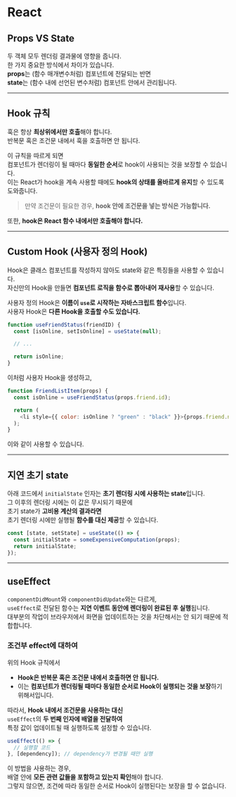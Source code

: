 # React

## Props VS State

두 객체 모두 렌더링 결과물에 영향을 줍니다.  
한 가지 중요한 방식에서 차이가 있습니다.  
**props**는 (함수 매개변수처럼) 컴포넌트에 전달되는 반면  
**state**는 (함수 내에 선언된 변수처럼) 컴포넌트 안에서 관리됩니다.

---

## Hook 규칙

훅은 항상 **최상위에서만 호출**해야 합니다.  
반복문 혹은 조건문 내에서 훅을 호출하면 안 됩니다.

이 규칙을 따르게 되면  
컴포넌트가 렌더링이 될 때마다 **동일한 순서**로 hook이 사용되는 것을 보장할 수 있습니다.  
이는 React가 hook을 계속 사용할 때에도 **hook의 상태를 올바르게 유지**할 수 있도록 도와줍니다.

> 만약 조건문이 필요한 경우, **hook 안에 조건문을 넣는 방식은 가능합니다.**

또한, **hook은 React 함수 내에서만 호출해야 합니다.**

---

## Custom Hook (사용자 정의 Hook)

Hook은 클래스 컴포넌트를 작성하지 않아도 state와 같은 특징들을 사용할 수 있습니다.  
자신만의 Hook을 만들면 **컴포넌트 로직을 함수로 뽑아내어 재사용**할 수 있습니다.

사용자 정의 Hook은 **이름이 `use`로 시작하는 자바스크립트 함수**입니다.  
사용자 Hook은 **다른 Hook을 호출할 수도 있습니다.**

```js
function useFriendStatus(friendID) {
  const [isOnline, setIsOnline] = useState(null);

  // ...

  return isOnline;
}
```

이처럼 사용자 Hook을 생성하고,

```js
function FriendListItem(props) {
  const isOnline = useFriendStatus(props.friend.id);

  return (
    <li style={{ color: isOnline ? "green" : "black" }}>{props.friend.name}</li>
  );
}
```

이와 같이 사용할 수 있습니다.

---

## 지연 초기 state

아래 코드에서 `initialState` 인자는 **초기 렌더링 시에 사용하는 state**입니다.  
그 이후의 렌더링 시에는 이 값은 무시되기 때문에  
초기 state가 **고비용 계산의 결과라면**  
초기 렌더링 시에만 실행될 **함수를 대신 제공**할 수 있습니다.

```js
const [state, setState] = useState(() => {
  const initialState = someExpensiveComputation(props);
  return initialState;
});
```

---

## useEffect

`componentDidMount`와 `componentDidUpdate`와는 다르게,  
`useEffect`로 전달된 함수는 **지연 이벤트 동안에 렌더링이 완료된 후 실행**됩니다.  
대부분의 작업이 브라우저에서 화면을 업데이트하는 것을 차단해서는 안 되기 때문에 적합합니다.

### 조건부 effect에 대하여

위의 Hook 규칙에서

- **Hook은 반복문 혹은 조건문 내에서 호출하면 안 됩니다.**
- 이는 **컴포넌트가 렌더링될 때마다 동일한 순서로 Hook이 실행되는 것을 보장**하기 위해서입니다.

따라서, **Hook 내에서 조건문을 사용하는 대신**  
`useEffect`의 **두 번째 인자에 배열을 전달하여**  
특정 값이 업데이트될 때 실행하도록 설정할 수 있습니다.

```js
useEffect(() => {
  // 실행할 코드
}, [dependency]); // dependency가 변경될 때만 실행
```

이 방법을 사용하는 경우,  
배열 안에 **모든 관련 값들을 포함하고 있는지 확인**해야 합니다.  
그렇지 않으면, 조건에 따라 동일한 순서로 Hook이 실행된다는 보장을 할 수 없습니다.
